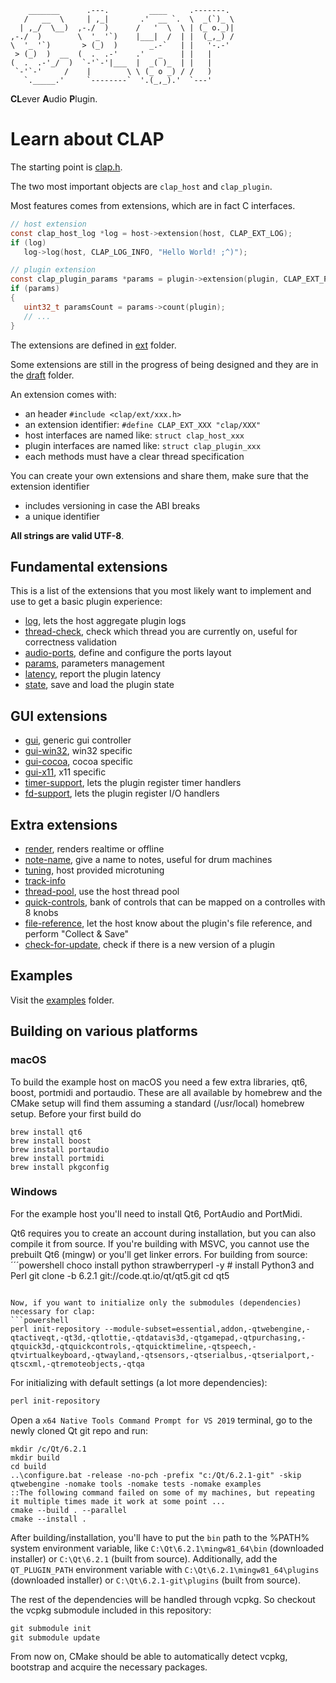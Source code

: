 ```
    _______      .---.         ____     .-------.
   /   __  \     | ,_|       .'  __ `.  \  _(`)_ \
  | ,_/  \__)  ,-./  )      /   '  \  \ | (_ o._)|
,-./  )        \  '_ '`)    |___|  /  | |  (_,_) /
\  '_ '`)       > (_)  )       _.-`   | |   '-.-'
 > (_)  )  __  (  .  .-'    .'   _    | |   |
(  .  .-'_/  )  `-'`-'|___  |  _( )_  | |   |
 `-'`-'     /    |        \ \ (_ o _) / /   )
   `._____.'     `--------`  '.(_,_).'  `---'

```

**CL**ever **A**udio **P**lugin.

# Learn about CLAP

The starting point is [clap.h](include/clap/clap.h).

The two most important objects are `clap_host` and `clap_plugin`.

Most features comes from extensions, which are in fact C interfaces.
```C
// host extension
const clap_host_log *log = host->extension(host, CLAP_EXT_LOG);
if (log)
   log->log(host, CLAP_LOG_INFO, "Hello World! ;^)");

// plugin extension
const clap_plugin_params *params = plugin->extension(plugin, CLAP_EXT_PARAMS);
if (params)
{
   uint32_t paramsCount = params->count(plugin);
   // ...
}
```

The extensions are defined in [ext](include/clap/ext) folder.

Some extensions are still in the progress of being designed and they are in
the [draft](include/clap/ext/draft) folder.

An extension comes with:
- an header `#include <clap/ext/xxx.h>`
- an extension identifier: `#define CLAP_EXT_XXX "clap/XXX"`
- host interfaces are named like: `struct clap_host_xxx`
- plugin interfaces are named like: `struct clap_plugin_xxx`
- each methods must have a clear thread specification

You can create your own extensions and share them, make sure that the extension identifier
- includes versioning in case the ABI breaks
- a unique identifier

**All strings are valid UTF-8**.

## Fundamental extensions

This is a list of the extensions that you most likely want to implement
and use to get a basic plugin experience:
- [log](include/clap/ext/log.h), lets the host aggregate plugin logs
- [thread-check](include/clap/ext/thread-check.h), check which thread you are currently on, useful for correctness validation
- [audio-ports](include/clap/ext/audio-ports.h), define and configure the ports layout
- [params](include/clap/ext/params.h), parameters management
- [latency](include/clap/ext/latency.h), report the plugin latency
- [state](include/clap/ext/state.h), save and load the plugin state

## GUI extensions

- [gui](include/clap/ext/gui.h), generic gui controller
- [gui-win32](include/clap/ext/gui-win32.h), win32 specific
- [gui-cocoa](include/clap/ext/gui-cocoa.h), cocoa specific
- [gui-x11](include/clap/ext/gui-x11.h), x11 specific
- [timer-support](include/clap/ext/timer-support.h), lets the plugin register timer handlers
- [fd-support](include/clap/ext/fd-support.h), lets the plugin register I/O handlers

## Extra extensions

- [render](include/clap/ext/render.h), renders realtime or offline
- [note-name](include/clap/ext/draft/note-name.h), give a name to notes, useful for drum machines
- [tuning](include/clap/ext/draft/tuning.h), host provided microtuning
- [track-info](include/clap/ext/draft/track-info.h)
- [thread-pool](include/clap/ext/draft/thread-pool.h), use the host thread pool
- [quick-controls](include/clap/ext/draft/quick-controls.h), bank of controls that can be mapped on a controlles with 8 knobs
- [file-reference](include/clap/ext/draft/file-reference.h), let the host know about the plugin's file reference, and perform "Collect & Save"
- [check-for-update](include/clap/ext/draft/check-for-update.h), check if there is a new version of a plugin

## Examples

Visit the [examples](examples) folder.

## Building on various platforms

### macOS

To build the example host on macOS you need a few extra libraries, qt6, boost, portmidi and portaudio.
These are all available by homebrew and the CMake setup will find them assuming a standard
(/usr/local) homebrew setup. Before your first build do

```shell
brew install qt6
brew install boost
brew install portaudio
brew install portmidi
brew install pkgconfig
```

### Windows

For the example host you'll need to install Qt6, PortAudio and PortMidi.  

Qt6 requires you to create an account during installation, but you can also compile it from source. If you're building with MSVC, you cannot use the prebuilt Qt6 (mingw) or you'll get linker errors. For building from source:
´´´powershell
choco install python strawberryperl -y # install Python3 and Perl
git clone -b 6.2.1 git://code.qt.io/qt/qt5.git
cd qt5
```

Now, if you want to initialize only the submodules (dependencies) necessary for clap:
```powershell
perl init-repository --module-subset=essential,addon,-qtwebengine,-qtactiveqt,-qt3d,-qtlottie,-qtdatavis3d,-qtgamepad,-qtpurchasing,-qtquick3d,-qtquickcontrols,-qtquicktimeline,-qtspeech,-qtvirtualkeyboard,-qtwayland,-qtsensors,-qtserialbus,-qtserialport,-qtscxml,-qtremoteobjects,-qtqa
```

For initializing with default settings (a lot more dependencies):
```powershell
perl init-repository
```

Open a `x64 Native Tools Command Prompt for VS 2019` terminal, go to the newly cloned Qt git repo and run:
```batch
mkdir /c/Qt/6.2.1
mkdir build
cd build
..\configure.bat -release -no-pch -prefix "c:/Qt/6.2.1-git" -skip qtwebengine -nomake tools -nomake tests -nomake examples
::The following command failed on some of my machines, but repeating it multiple times made it work at some point ...
cmake --build . --parallel
cmake --install .
```

After building/installation, you'll have to put the `bin` path to the %PATH% system environment variable, like `C:\Qt\6.2.1\mingw81_64\bin` (downloaded installer) or `C:\Qt\6.2.1` (built from source). Additionally, add the `QT_PLUGIN_PATH` environment variable with `C:\Qt\6.2.1\mingw81_64\plugins` (downloaded installer) or `C:\Qt\6.2.1-git\plugins` (built from source).

The rest of the dependencies will be handled through vcpkg. So checkout the vcpkg submodule included in this repository:
```powershell
git submodule init
git submodule update
```

From now on, CMake should be able to automatically detect vcpkg, bootstrap and acquire the necessary packages.
